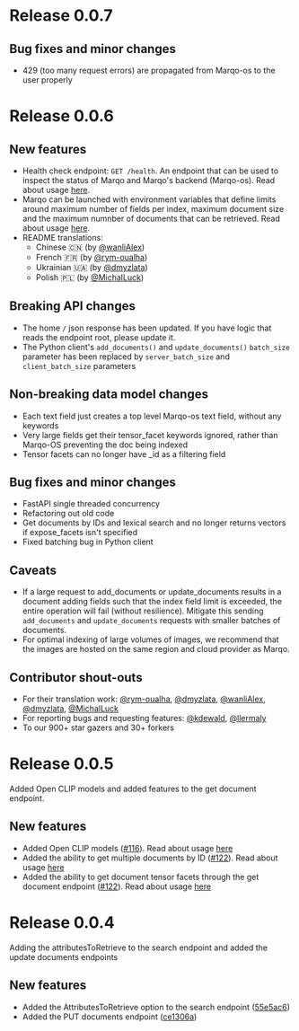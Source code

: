 # Release 0.0.7

## Bug fixes and minor changes
- 429 (too many request errors) are propagated from Marqo-os to the user properly

# Release 0.0.6

## New features
- Health check endpoint: `GET /health`. An endpoint that can be used to inspect the status of Marqo and Marqo's backend (Marqo-os). Read about usage [here](https://docs.marqo.ai/API-Reference/health/).
- Marqo can be launched with environment variables that define limits around maximum number of fields per index, maximum document size and the maximum numnber of documents that can be retrieved. Read about usage [here](https://docs.marqo.ai/Advanced-Usage/configuration/).
- README translations: 
  - Chinese 🇨🇳 (by [@wanliAlex](https://github.com/wanliAlex))
  - French 🇫🇷 (by [@rym-oualha](https://github.com/rym-oualha))
  - Ukrainian 🇺🇦 (by [@dmyzlata](https://github.com/dmyzlata))
  - Polish 🇵🇱 (by [@MichalLuck](https://github.com/MichalLuck))

## Breaking API changes
- The home `/` json response has been updated. If you have logic that reads the endpoint root, please update it. 
- The Python client's `add_documents()` and `update_documents()` `batch_size` parameter has been replaced by `server_batch_size` and `client_batch_size` parameters

## Non-breaking data model changes
- Each text field just creates a top level Marqo-os text field, without any keywords 
- Very large fields get their tensor_facet keywords ignored, rather than Marqo-OS preventing the doc being indexed
- Tensor facets can no longer have _id as a filtering field

## Bug fixes and minor changes
- FastAPI single threaded concurrency
- Refactoring out old code
- Get documents by IDs and lexical search and no longer returns vectors if expose_facets isn't specified
- Fixed batching bug in Python client

## Caveats
- If a large request to add_documents or update_documents results in a document adding fields such that the index field limit is exceeded, the entire operation will fail (without resilience). Mitigate this sending `add_documents` and `update_documents` requests with smaller batches of documents. 
- For optimal indexing of large volumes of images, we recommend that the images are hosted on the same region and cloud provider as Marqo.

## Contributor shout-outs

- For their translation work: [@rym-oualha](https://github.com/rym-oualha), [@dmyzlata](https://github.com/dmyzlata), [@wanliAlex](https://github.com/wanliAlex), [@dmyzlata](https://github.com/dmyzlata), [@MichalLuck](https://github.com/MichalLuck)
- For reporting bugs and requesting features: [@kdewald](https://github.com/kdewald), [@llermaly](https://github.com/llermaly)
- To our 900+ star gazers and 30+ forkers


# Release 0.0.5
<!--SMALL BLURB ABOUT RELEASE-->
Added Open CLIP models and added features to the get document endpoint.

## New features
<!--NON BREAKING CHANGES GO HERE-->
- Added Open CLIP models ([#116](https://github.com/marqo-ai/marqo/pull/116)). 
Read about usage [here](https://marqo.pages.dev/Models-Reference/dense_retrieval/#open-clip)
- Added the ability to get multiple documents by ID 
([#122](https://github.com/marqo-ai/marqo/pull/122)). 
Read about usage [here](https://marqo.pages.dev/API-Reference/documents/#get-multiple-documents)
- Added the ability to get document tensor facets through the get document endpoint 
([#122](https://github.com/marqo-ai/marqo/pull/122)). 
Read about usage [here](https://marqo.pages.dev/API-Reference/documents/#example_2)

# Release 0.0.4

<!--SMALL BLURB ABOUT RELEASE-->
Adding the attributesToRetrieve to the search endpoint and added the update documents endpoints

## New features
<!--NON BREAKING CHANGES GO HERE-->
- Added the AttributesToRetrieve option to the search endpoint ([55e5ac6](https://github.com/marqo-ai/marqo/pull/103))
- Added the PUT documents endpoint ([ce1306a](https://github.com/marqo-ai/marqo/pull/117))
